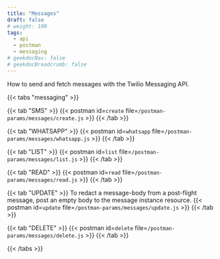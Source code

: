 ```yaml
---
title: "Messages"
draft: false
# weight: 100
tags:
  - api
  - postman
  - messaging
# geekdocNav: false
# geekdocBreadcrumb: false
---
```


How to send and fetch messages with the Twilio Messaging API.

{{< tabs "messaging" >}}

{{< tab "SMS" >}}
{{< postman id=`create` file=`/postman-params/messages/create.js` >}}
{{< /tab >}}

{{< tab "WHATSAPP" >}}
{{< postman id=`whatsapp` file=`/postman-params/messages/whatsapp.js` >}}
{{< /tab >}}

{{< tab "LIST" >}}
{{< postman id=`list` file=`/postman-params/messages/list.js` >}}
{{< /tab >}}

{{< tab "READ" >}}
{{< postman id=`read` file=`/postman-params/messages/read.js` >}}
{{< /tab >}}

{{< tab "UPDATE" >}}
To redact a message-body from a post-flight message, post an empty body to the message instance resource.
{{< postman id=`update` file=`/postman-params/messages/update.js` >}}
{{< /tab >}}

{{< tab "DELETE" >}}
{{< postman id=`delete` file=`/postman-params/messages/delete.js` >}}
{{< /tab >}}

{{< /tabs >}}
